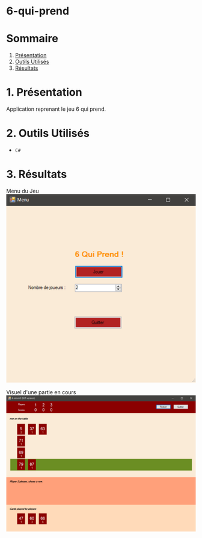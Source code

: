 # 6-qui-prend

# Sommaire

1. [Présentation](#1)
2. [Outils Utilisés](#2)
3. [Résultats](#3)

<h1 id="1">1. Présentation</h1>

Application reprenant le jeu 6 qui prend.

<h1 id="2">2. Outils Utilisés</h1>

* ``C#``

<h1 id="3">3. Résultats</h1>

Menu du Jeu
<br>
![menu](images/menu.png "menu")

Visuel d'une partie en cours
<br>
![partie](images/partie.png "partie")

